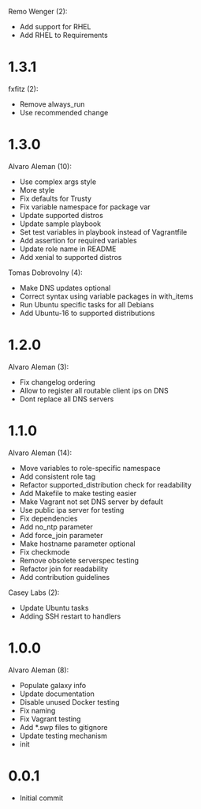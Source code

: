 Remo Wenger (2):

* Add support for RHEL
* Add RHEL to Requirements

# 1.3.1

fxfitz (2):

* Remove always_run
* Use recommended change

# 1.3.0

Alvaro Aleman (10):

* Use complex args style
* More style
* Fix defaults for Trusty
* Fix variable namespace for package var
* Update supported distros
* Update sample playbook
* Set test variables in playbook instead of Vagrantfile
* Add assertion for required variables
* Update role name in README
* Add xenial to supported distros

Tomas Dobrovolny (4):

* Make DNS updates optional
* Correct syntax using variable packages in with_items
* Run Ubuntu specific tasks for all Debians
* Add Ubuntu-16 to supported distributions

# 1.2.0

Alvaro Aleman (3):

* Fix changelog ordering
* Allow to register all routable client ips on DNS
* Dont replace all DNS servers

# 1.1.0

Alvaro Aleman (14):

* Move variables to role-specific namespace
* Add consistent role tag
* Refactor supported_distribution check for readability
* Add Makefile to make testing easier
* Make Vagrant not set DNS server by default
* Use public ipa server for testing
* Fix dependencies
* Add no_ntp parameter
* Add force_join parameter
* Make hostname parameter optional
* Fix checkmode
* Remove obsolete serverspec testing
* Refactor join for readability
* Add contribution guidelines

Casey Labs (2):

* Update Ubuntu tasks
* Adding SSH restart to handlers

# 1.0.0

Alvaro Aleman (8):

* Populate galaxy info
* Update documentation
* Disable unused Docker testing
* Fix naming
* Fix Vagrant testing
* Add *.swp files to gitignore
* Update testing mechanism
* init

# 0.0.1

* Initial commit


<!-- vim: set nofen ts=4 sw=4 et: -->
